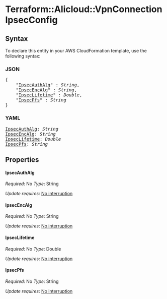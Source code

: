# Terraform::Alicloud::VpnConnection IpsecConfig

## Syntax

To declare this entity in your AWS CloudFormation template, use the following syntax:

### JSON

<pre>
{
    "<a href="#ipsecauthalg" title="IpsecAuthAlg">IpsecAuthAlg</a>" : <i>String</i>,
    "<a href="#ipsecencalg" title="IpsecEncAlg">IpsecEncAlg</a>" : <i>String</i>,
    "<a href="#ipseclifetime" title="IpsecLifetime">IpsecLifetime</a>" : <i>Double</i>,
    "<a href="#ipsecpfs" title="IpsecPfs">IpsecPfs</a>" : <i>String</i>
}
</pre>

### YAML

<pre>
<a href="#ipsecauthalg" title="IpsecAuthAlg">IpsecAuthAlg</a>: <i>String</i>
<a href="#ipsecencalg" title="IpsecEncAlg">IpsecEncAlg</a>: <i>String</i>
<a href="#ipseclifetime" title="IpsecLifetime">IpsecLifetime</a>: <i>Double</i>
<a href="#ipsecpfs" title="IpsecPfs">IpsecPfs</a>: <i>String</i>
</pre>

## Properties

#### IpsecAuthAlg

_Required_: No
_Type_: String

_Update requires_: [No interruption](https://docs.aws.amazon.com/AWSCloudFormation/latest/UserGuide/using-cfn-updating-stacks-update-behaviors.html#update-no-interrupt)

#### IpsecEncAlg

_Required_: No
_Type_: String

_Update requires_: [No interruption](https://docs.aws.amazon.com/AWSCloudFormation/latest/UserGuide/using-cfn-updating-stacks-update-behaviors.html#update-no-interrupt)

#### IpsecLifetime

_Required_: No
_Type_: Double

_Update requires_: [No interruption](https://docs.aws.amazon.com/AWSCloudFormation/latest/UserGuide/using-cfn-updating-stacks-update-behaviors.html#update-no-interrupt)

#### IpsecPfs

_Required_: No
_Type_: String

_Update requires_: [No interruption](https://docs.aws.amazon.com/AWSCloudFormation/latest/UserGuide/using-cfn-updating-stacks-update-behaviors.html#update-no-interrupt)

